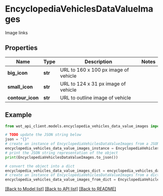 # EncyclopediaVehiclesDataValueImages

Image links

## Properties

Name | Type | Description | Notes
------------ | ------------- | ------------- | -------------
**big_icon** | **str** | URL to 160 x 100 px image of vehicle | 
**small_icon** | **str** | URL to 124 x 31 px image of vehicle | 
**contour_icon** | **str** | URL to outline image of vehicle | 

## Example

```python
from wot_api_client.models.encyclopedia_vehicles_data_value_images import EncyclopediaVehiclesDataValueImages

# TODO update the JSON string below
json = "{}"
# create an instance of EncyclopediaVehiclesDataValueImages from a JSON string
encyclopedia_vehicles_data_value_images_instance = EncyclopediaVehiclesDataValueImages.from_json(json)
# print the JSON string representation of the object
print(EncyclopediaVehiclesDataValueImages.to_json())

# convert the object into a dict
encyclopedia_vehicles_data_value_images_dict = encyclopedia_vehicles_data_value_images_instance.to_dict()
# create an instance of EncyclopediaVehiclesDataValueImages from a dict
encyclopedia_vehicles_data_value_images_from_dict = EncyclopediaVehiclesDataValueImages.from_dict(encyclopedia_vehicles_data_value_images_dict)
```
[[Back to Model list]](../README.md#documentation-for-models) [[Back to API list]](../README.md#documentation-for-api-endpoints) [[Back to README]](../README.md)


